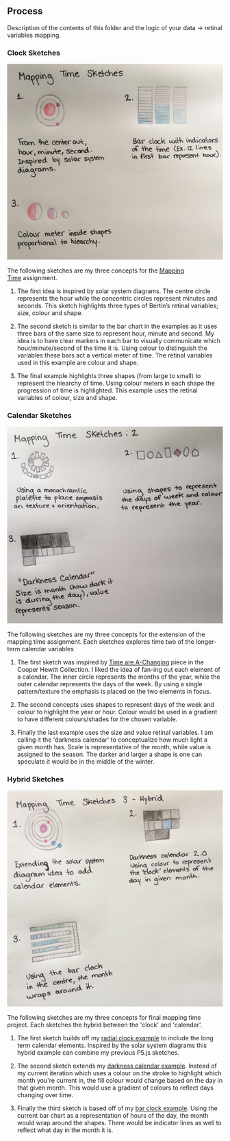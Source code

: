 ## Process
Description of the contents of this folder and the logic of your data → retinal variables mapping.

### Clock Sketches

![Image of Hand-drawn sketches](https://github.com/lulujordanna/dvia-2019/blob/master/1.mapping-time/process/mappingTime_Sketches.jpg)

The following sketches are my three concepts for the [Mapping Time](https://dvia.samizdat.co/2019/right-twice-a-day/) assignment.

1. The first idea is inspired by solar system diagrams. The centre circle represents the hour while the concentric circles represent minutes and seconds. This sketch highlights three types of Bertin’s retinal variables; size, colour and shape. 

2. The second sketch is similar to the bar chart in the examples as it uses three bars of the same size to represent hour, minute and second. My idea is to have clear markers in each bar to visually communicate which hour/minute/second of the time it is. Using colour to distinguish the variables these bars act a vertical meter of time. The retinal variables used in this example are colour and shape.

3. The final example highlights three shapes (from large to small) to represent the hiearchy of time. Using colour meters in each shape the progression of time is highlighted. This example uses the retinal variables of colour, size and shape.

### Calendar Sketches
![Image of Hand-drawn sketches](https://github.com/lulujordanna/dvia-2019/blob/master/1.mapping-time/process/mappingTime_Sketches2.jpg)

The following sketches are my three concepts for the extension of the mapping time assignment. Each sketches explores time two of the longer-term calendar variables

1. The first sketch was inspired by [Time are A-Changing](https://www.cooperhewitt.org/2018/02/27/times-are-a-changing/) piece in the Cooper Hewitt Collection. I liked the idea of fan-ing out each element of a calendar. The inner circle represents the months of the year, while the outer calendar represents the days of the week. By using a single pattern/texture the emphasis is placed on the two elements in focus. 

2. The second concepts uses shapes to represent days of the week and colour to highlight the year or hour. Colour would be used in a gradient to have different colours/shades for the chosen variable. 

3. Finally the last example uses the size and value retinal variables. I am calling it the 'darkness calendar' to conceptualize how much light a given month has. Scale is representative of the month, while value is assigned to the season. The darker and larger a shape is one can speculate it would be in the middle of the winter. 

### Hybrid Sketches 
![Image of Hand-drawn sketches](https://github.com/lulujordanna/dvia-2019/blob/master/1.mapping-time/process/mappingTime_HybridSketches.jpg)

The following sketches are my three concepts for final mapping time project. Each sketches the hybrid between the 'clock' and 'calendar'. 

1. The first sketch builds off my [radial clock example](https://github.com/lulujordanna/dvia-2019/tree/master/1.mapping-time/2-radialClock) to include the long term calendar elements. Inspired by the solar system diagrams this hybrid example can combine my previous P5.js sketches. 

2. The second sketch extends my [darkness calendar example](https://github.com/lulujordanna/dvia-2019/tree/master/1.mapping-time/1-date-darknessCalendar). Instead of my current iteration which uses a colour on the stroke to highlight which month you're current in, the fill colour would change based on the day in that given month. This would use a gradient of colours to reflect days changing over time. 

3. Finally the third sketch is based off of my [bar clock example](https://github.com/lulujordanna/dvia-2019/tree/master/1.mapping-time/1-barClock). Using the current bar chart as a representation of hours of the day, the month would wrap around the shapes. There would be indicator lines as well to reflect what day in the month it is. 


